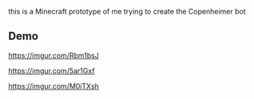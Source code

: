 this is a Minecraft prototype of me trying to create the Copenheimer bot

## Demo

https://imgur.com/Rbm1bsJ

https://imgur.com/5ar1Gxf

https://imgur.com/M0iTXsh

